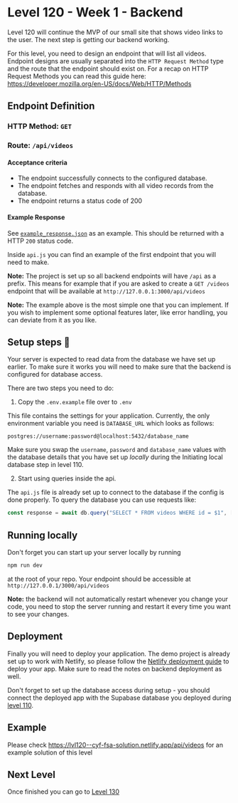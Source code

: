 # Level 120 - Week 1 - Backend

Level 120 will continue the MVP of our small site that shows video links to the user. The next step is getting our backend working.

For this level, you need to design an endpoint that will list all videos. Endpoint designs are usually separated into the `HTTP Request Method` type and the route that the endpoint should exist on. For a recap on HTTP Request Methods you can read this guide here: https://developer.mozilla.org/en-US/docs/Web/HTTP/Methods

## Endpoint Definition

### HTTP Method: `GET`

### Route: `/api/videos`

#### Acceptance criteria

- The endpoint successfully connects to the configured database.
- The endpoint fetches and responds with all video records from the database.
- The endpoint returns a status code of 200

#### Example Response

See [`example_response.json`](../data/example_response.json) as an example. This should be returned with a HTTP `200` status code.

Inside `api.js` you can find an example of the first endpoint that you will need to make.

**Note:** The project is set up so all backend endpoints will have `/api` as a prefix. This means for example that if you are asked to create a `GET /videos` endpoint that will be available at `http://127.0.0.1:3000/api/videos`

**Note:** The example above is the most simple one that you can implement. If you wish to implement some optional features later, like error handling, you can deviate from it as you like.

## Setup steps 🧰

Your server is expected to read data from the database we have set up earlier. To make sure it works you will need to make sure that the backend is configured for database access.

There are two steps you need to do:

1. Copy the `.env.example` file over to `.env`

This file contains the settings for your application. Currently, the only environment variable you need is `DATABASE_URL` which looks as follows:

```
postgres://username:password@localhost:5432/database_name
```

Make sure you swap the `username`, `password` and `database_name` values with the database details that you have set up _locally_ during the Initiating local database step in level 110.

2. Start using queries inside the api.

The `api.js` file is already set up to connect to the database if the config is done properly. To query the database you can use requests like:

```js
const response = await db.query("SELECT * FROM videos WHERE id = $1", [id]);
```

## Running locally

Don't forget you can start up your server locally by running

```sh
npm run dev
```

at the root of your repo. Your endpoint should be accessible at `http://127.0.0.1/3000/api/videos`

**Note:** the backend will not automatically restart whenever you change your code, you need to stop the server running and restart it every time you want to see your changes.

## Deployment

Finally you will need to deploy your application. The demo project is already set up to work with Netlify, so please follow the [Netlify deployment guide](https://cyf-curriculum.netlify.app/guides/deployment/netlify/) to deploy your app. Make sure to read the notes on backend deployment as well.

Don't forget to set up the database access during setup - you should connect the deployed app with the Supabase database you deployed during [level 110](./110.md).

## Example

Please check https://lvl120--cyf-fsa-solution.netlify.app/api/videos for an example solution of this level

## Next Level

Once finished you can go to [Level 130](./130.md)
